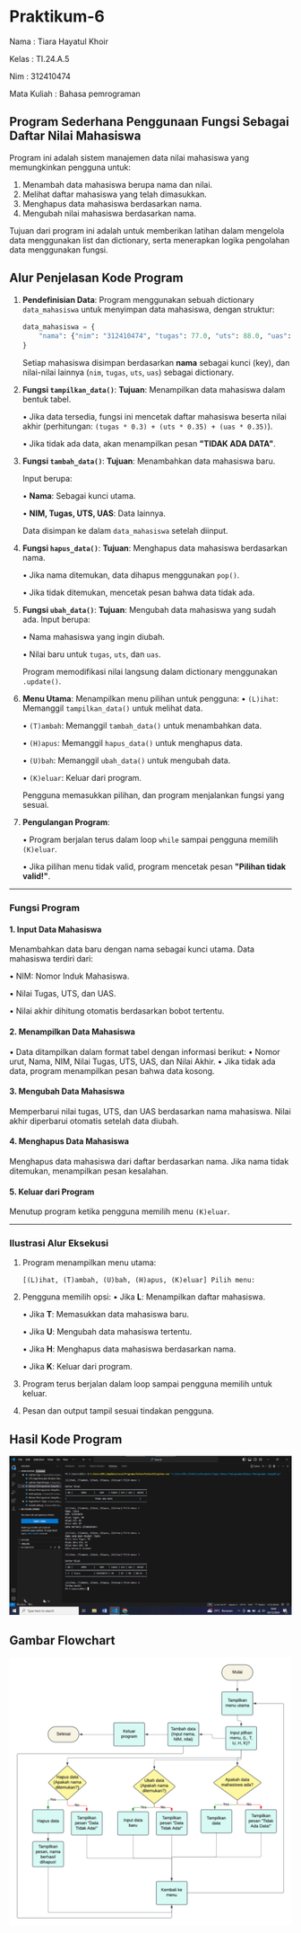 # Praktikum-6

Nama : Tiara Hayatul Khoir

Kelas : TI.24.A.5

Nim : 312410474

Mata Kuliah : Bahasa pemrograman

## Program Sederhana Penggunaan Fungsi Sebagai Daftar Nilai Mahasiswa

Program ini adalah sistem manajemen data nilai mahasiswa yang memungkinkan pengguna untuk:
1. Menambah data mahasiswa berupa nama dan nilai.
2. Melihat daftar mahasiswa yang telah dimasukkan.
3. Menghapus data mahasiswa berdasarkan nama.
4. Mengubah nilai mahasiswa berdasarkan nama.

Tujuan dari program ini adalah untuk memberikan latihan dalam mengelola data menggunakan list dan dictionary, serta menerapkan logika pengolahan data menggunakan fungsi.

## Alur Penjelasan Kode Program

1. **Pendefinisian Data**:
Program menggunakan sebuah dictionary `data_mahasiswa` untuk menyimpan data mahasiswa, dengan struktur:
     ```python
     data_mahasiswa = {
         "nama": {"nim": "312410474", "tugas": 77.0, "uts": 88.0, "uas": 99.0}
     }
     ```
     Setiap mahasiswa disimpan berdasarkan **nama** sebagai kunci (key), dan nilai-nilai lainnya (`nim`, `tugas`, `uts`, `uas`) sebagai dictionary.

2. **Fungsi `tampilkan_data()`**:
   **Tujuan**: Menampilkan data mahasiswa dalam bentuk tabel.
   
   •	Jika data tersedia, fungsi ini mencetak daftar mahasiswa beserta nilai akhir (perhitungan: `(tugas * 0.3) + (uts * 0.35) + (uas * 0.35)`).
   
   •	Jika tidak ada data, akan menampilkan pesan **"TIDAK ADA DATA"**.

3. **Fungsi `tambah_data()`**:
   **Tujuan**: Menambahkan data mahasiswa baru.
   
   Input berupa:
   
   •	**Nama**: Sebagai kunci utama.
   
   •	**NIM, Tugas, UTS, UAS**: Data lainnya.
   
   Data disimpan ke dalam `data_mahasiswa` setelah diinput.

4. **Fungsi `hapus_data()`**:
   **Tujuan**: Menghapus data mahasiswa berdasarkan nama.
   
   •	Jika nama ditemukan, data dihapus menggunakan `pop()`.
   
   •	Jika tidak ditemukan, mencetak pesan bahwa data tidak ada.

5. **Fungsi `ubah_data()`**:
   **Tujuan**: Mengubah data mahasiswa yang sudah ada.
   Input berupa:

   •	Nama mahasiswa yang ingin diubah.
   
   •	Nilai baru untuk `tugas`, `uts`, dan `uas`.
   
   Program memodifikasi nilai langsung dalam dictionary menggunakan `.update()`.

6. **Menu Utama**:
   Menampilkan menu pilihan untuk pengguna:
   •	`(L)ihat`: Memanggil `tampilkan_data()` untuk melihat data.

   •	`(T)ambah`: Memanggil `tambah_data()` untuk menambahkan data.
   
   •	`(H)apus`: Memanggil `hapus_data()` untuk menghapus data.
   
   •	`(U)bah`: Memanggil `ubah_data()` untuk mengubah data.
   
   •	`(K)eluar`: Keluar dari program.
   
   Pengguna memasukkan pilihan, dan program menjalankan fungsi yang sesuai.

7. **Pengulangan Program**:
   
   •	 Program berjalan terus dalam loop `while` sampai pengguna memilih `(K)eluar`.
   
   •	Jika pilihan menu tidak valid, program mencetak pesan **"Pilihan tidak valid!"**.
---

### **Fungsi Program**

#### **1. Input Data Mahasiswa**
Menambahkan data baru dengan nama sebagai kunci utama.
  Data mahasiswa terdiri dari:

  •	NIM: Nomor Induk Mahasiswa.

  •	Nilai Tugas, UTS, dan UAS.
  
  •	Nilai akhir dihitung otomatis berdasarkan bobot tertentu.

#### **2. Menampilkan Data Mahasiswa**
•	Data ditampilkan dalam format tabel dengan informasi berikut:
•	Nomor urut, Nama, NIM, Nilai Tugas, UTS, UAS, dan Nilai Akhir.
•	Jika tidak ada data, program menampilkan pesan bahwa data kosong.

#### **3. Mengubah Data Mahasiswa**
Memperbarui nilai tugas, UTS, dan UAS berdasarkan nama mahasiswa. Nilai akhir diperbarui otomatis setelah data diubah.

#### **4. Menghapus Data Mahasiswa**
Menghapus data mahasiswa dari daftar berdasarkan nama. Jika nama tidak ditemukan, menampilkan pesan kesalahan.

#### **5. Keluar dari Program**
Menutup program ketika pengguna memilih menu `(K)eluar`.

---

### **Ilustrasi Alur Eksekusi**

1. Program menampilkan menu utama:
   ```
   [(L)ihat, (T)ambah, (U)bah, (H)apus, (K)eluar] Pilih menu:
   ```
2. Pengguna memilih opsi:
   •	Jika **L**: Menampilkan daftar mahasiswa.
   
   •	Jika **T**: Memasukkan data mahasiswa baru.
   
   •	Jika **U**: Mengubah data mahasiswa tertentu.
   
   •	Jika **H**: Menghapus data mahasiswa berdasarkan nama.
   
   •	Jika **K**: Keluar dari program.
4. Program terus berjalan dalam loop sampai pengguna memilih untuk keluar.
5. Pesan dan output tampil sesuai tindakan pengguna.

## Hasil Kode Program
![Praktikum-6](https://github.com/tir890/Praktikum-6/blob/038bd28f0169a090070056026cadae10e98e4d68/Screenshot%202024-12-03%20104427.png)

## Gambar Flowchart
![Praktikum-6](https://github.com/tir890/Praktikum-6/blob/32bb2f2beb6ee37c3e4bb893d7abd05d9a663570/Blank%20diagram%20(12).png)

